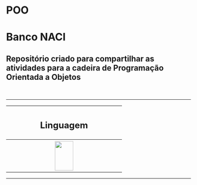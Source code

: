 # POO

# Banco NACI

<p> <h2> Repositório criado para compartilhar as atividades para a cadeira de Programação Orientada a Objetos </h2> </p> <br>
<hr>
<table align="center">
  <tr>
    <th width=300> <h2> Linguagem </h2> </th>
  </tr>
  <tr>
    <th width=300>
      <img src="https://cdn.jsdelivr.net/gh/devicons/devicon/icons/cplusplus/cplusplus-original.svg" width=50 height=80 />
    </th>
  </tr>

</table>

<hr>
